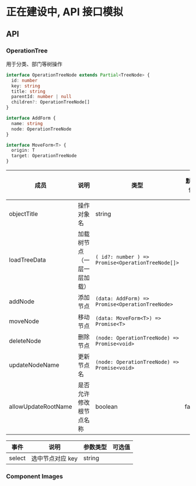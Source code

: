 # 正在建设中, API 接口模拟

## API

### OperationTree

用于分类、部门等树操作

```typescript
interface OperationTreeNode extends Partial<TreeNode> {
  id: number
  key: string
  title: string
  parentId: number | null
  children?: OperationTreeNode[]
}

interface AddForm {
  name: string
  node: OperationTreeNode
}

interface MoveForm<T> {
  origin: T
  target: OperationTreeNode
}
```

| 成员                | 说明                       | 类型                                              | 默认值 | 可选值 |
| ------------------- | -------------------------- | ------------------------------------------------- | ------ | ------ |
| objectTitle         | 操作对象名                 | string                                            |        | 必填   |
| loadTreeData        | 加载树节点（一层一层加载） | `( id?: number ) => Promise<OperationTreeNode[]>` |        | 必填   |
| addNode             | 添加节点                   | `(data: AddForm) => Promise<OperationTreeNode>`   |        | 必填   |
| moveNode            | 移动节点                   | `(data: MoveForm<T>) => Promise<T>`               |        | 必填   |
| deleteNode          | 删除节点                   | `(node: OperationTreeNode) => Promise<void>`      |        | 必填   |
| updateNodeName      | 更新节点名                 | `(node: OperationTreeNode) => Promise<void>`      |        | 必填   |
| allowUpdateRootName | 是否允许修改根节点名称     | boolean                                           | false  |        |

| 事件   | 说明             | 参数类型 | 可选值 |
| ------ | ---------------- | -------- | ------ |
| select | 选中节点对应 key | string   |        |

### Component Images

